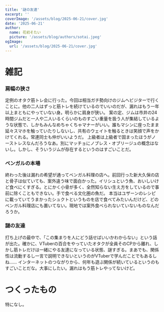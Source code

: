 ```yaml
---
title: '謎の友達'
excerpt: ''
coverImage: '/assets/blog/2025-06-21/cover.jpg'
date: '2025-06-21'
author:
  name: 花初そたい
  picture: '/assets/blog/authors/sotai.jpeg'
ogImage:
  url: '/assets/blog/2025-06-21/cover.jpg'
---
```

# 雑記
### 肩幅の狭さ
定例のオタク筋トレ会に行った。今回は相当ガチ勢向けのジムへビジターで行くことに。他の二人はずっと筋トレを続けているのでいいのだが、漏れはもう一年以上まともにやっていない身。明らかに肩身が狭い。
案の定、ジムは市井の24時間ジムだと一人や二人いるくらいのものすごい重量を扱う人が集結しているような状態で、しかもみんなめちゃくちゃマナーがいい。誰もマシンに座ったまま延々スマホを触っていたりしないし、共有のウェイトを触るときは笑顔で声をかけてくれる。常連同士も仲がいいようだ。
上級者は上級者で固まったほうがノーストレスなんだろうなあ。別にマッチョにノブレス・オブリージュの概念はないし。しかし、そういうジムが存在するというのはすごいことだ。

### ベンガルの本場
終わった後は漏れの希望が通ってベンガル料理の店へ。前回行った新大久保の店と骨子は似ていても、案外違う味で面白かった。イリシュという魚、おいしいけど食べにくすぎる。とにかく小骨が多く、全然知らない生え方をしているので事前に除くこともできない。手で食べる文化圏の魚だ。
本当はユザーンのレシピに載っていてうまかったシュクトというものを店で食べてみたいんだけど、どのベンガル料理店にも置いてない。現地では案外食べられないていないものなんだろうか。

### 謎の友達
打ち上げの最中で、「この集まりを人にどう話せばいいかわからない」という話が出た。確かに、VTuberの百合をやっていたオタクが全員そのCPから離れ、しかし筋トレだけは一緒にやる友達になっている状態、謎すぎる。まあでも、関係性は流動するし一言で説明できないというのがVTuberで学んだことでもあるしね……
インターネットのつながりから、何年も遊ぶ関係が続いているというのもすごいことだな。大事にしたい。漏れはもう筋トレやってないけど。

# つくったもの
特になし。